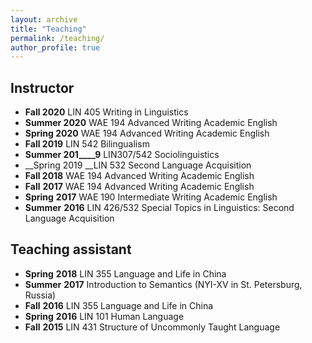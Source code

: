 ```yaml
---
layout: archive
title: "Teaching"
permalink: /teaching/
author_profile: true
---
```



## Instructor

- __Fall 2020__ LIN 405 Writing in Linguistics
- __Summer 2020__ WAE 194 Advanced Writing Academic English
- __Spring 2020__ WAE 194 Advanced Writing Academic English
- __Fall 2019__ LIN 542 Bilingualism
- __Summer 201____9__ LIN307/542 Sociolinguistics
- __Spring 2019 __LIN 532 Second Language Acquisition
- __Fall 2018__  WAE 194 Advanced Writing Academic English
- __Fall__ __2017__  WAE 194 Advanced Writing Academic English
- __Spring__ __2017__  WAE 190 Intermediate Writing Academic English
- __Summer__ __2016__  LIN 426/532 Special Topics in Linguistics: Second Language Acquisition 
     

## Teaching assistant


- __Spring__ __2018__  LIN 355 Language and Life in China 
- __Summer__ __2017__  Introduction to Semantics (NYI-XV in St. Petersburg, Russia) 
- __Fall__ __2016__  LIN 355 Language and Life in China 
- __Spring__ __2016__  LIN 101 Human Language 
- __Fall__ __2015__  LIN 431 Structure of Uncommonly Taught Language 